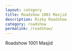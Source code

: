 ```yaml
---
layout: category
title: Roadshow 1001 Masjid
description: Rizky Roadshow
category: roadshow
permalink: /roadshow/
---
```

Roadshow 1001 Masjid
